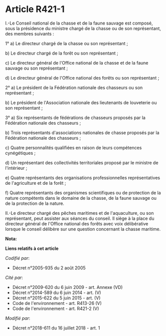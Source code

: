 # Article R421-1

I.-Le Conseil national de la chasse et de la faune sauvage est composé, sous la présidence du ministre chargé de la chasse ou
de son représentant, des membres suivants :

1° a) Le directeur chargé de la chasse ou son représentant ;

b) Le directeur chargé de la forêt ou son représentant ;

c) Le directeur général de l'Office national de la chasse et de la faune sauvage ou son représentant ;

d) Le directeur général de l'Office national des forêts ou son représentant ;

2° a) Le président de la Fédération nationale des chasseurs ou son représentant ;

b) Le président de l'Association nationale des lieutenants de louveterie ou son représentant ;

3° a) Six représentants de fédérations de chasseurs proposés par la Fédération nationale des chasseurs ;

b) Trois représentants d'associations nationales de chasse proposés par la Fédération nationale des chasseurs ;

c) Quatre personnalités qualifiées en raison de leurs compétences cynégétiques ;

d) Un représentant des collectivités territoriales proposé par le ministre de l'intérieur ;

e) Quatre représentants des organisations professionnelles représentatives de l'agriculture et de la forêt ;

f) Quatre représentants des organismes scientifiques ou de protection de la nature compétents dans le domaine de la chasse,
de la faune sauvage ou de la protection de la nature.

II.-Le directeur chargé des pêches maritimes et de l'aquaculture, ou son représentant, peut assister aux séances du conseil.
Il siège à la place du directeur général de l'Office national des forêts avec voix délibérative lorsque le conseil délibère
sur une question concernant la chasse maritime.

**Nota:**



**Liens relatifs à cet article**

_Codifié par_:

  - Décret n°2005-935 du 2 août 2005

_Cité par_:

  - Décret n°2009-620 du 6 juin 2009 - art. Annexe (VD)
  - Décret n°2014-589 du 6 juin 2014 - art. (V)
  - Décret n°2015-622 du 5 juin 2015 - art. (V)
  - Code de l'environnement - art. R413-26 (V)
  - Code de l'environnement - art. R421-2 (V)

_Modifié par_:

  - Décret n°2018-611 du 16 juillet 2018 - art. 1
